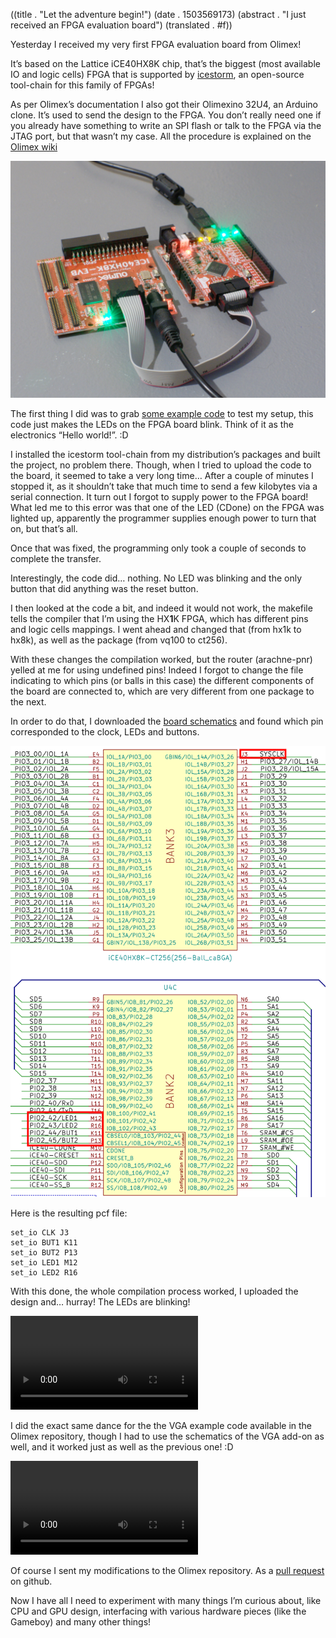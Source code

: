 ((title . "Let the adventure begin!")
 (date . 1503569173)
 (abstract . "I just received an FPGA evaluation board")
 (translated . #f))

Yesterday I received my very first FPGA evaluation board from Olimex!

It’s based on the Lattice iCE40HX8K chip, that’s the biggest (most available IO and logic cells) FPGA that is supported by [icestorm][1], an open-source tool-chain for this family of FPGAs!

As per Olimex’s documentation I also got their Olimexino 32U4, an Arduino clone. It’s used to send the design to the FPGA. You don’t really need one if you already have something to write an SPI flash or talk to the FPGA via the JTAG port, but that wasn’t my case. All the procedure is explained on the [Olimex wiki][2]

![Photo of the setup](../../resources/post-5/setup.jpg)

The first thing I did was to grab [some example code][3] to test my setup, this code just makes the LEDs on the FPGA board blink. Think of it as the electronics “Hello world!”. :D

I installed the icestorm tool-chain from my distribution’s packages and built the project, no problem there. Though, when I tried to upload the code to the board, it seemed to take a very long time… After a couple of minutes I stopped it, as it shouldn’t take that much time to send a few kilobytes via a serial connection. It turn out I forgot to supply power to the FPGA board! What led me to this error was that one of the LED (CDone) on the FPGA was lighted up, apparently the programmer supplies enough power to turn that on, but that’s all.

Once that was fixed, the programming only took a couple of seconds to complete the transfer.

Interestingly, the code did… nothing. No LED was blinking and the only button that did anything was the reset button.

I then looked at the code a bit, and indeed it would not work, the makefile tells the compiler that I’m using the HX**1**K FPGA, which has different pins and logic cells mappings. I went ahead and changed that (from hx1k to hx8k), as well as the package (from vq100 to ct256).

With these changes the compilation worked, but the router (arachne-pnr) yelled at me for using undefined pins! Indeed I forgot to change the file indicating to which pins (or balls in this case) the different components of the board are connected to, which are very different from one package to the next.

In order to do that, I downloaded the [board schematics][4] and found which pin corresponded to the clock, LEDs and buttons.

![Image of the pin mapping with the interesting parts highlighted](../../resources/post-5/LED-pins.png)

Here is the resulting pcf file:

    set_io CLK J3
    set_io BUT1 K11
    set_io BUT2 P13
    set_io LED1 M12
    set_io LED2 R16

With this done, the whole compilation process worked, I uploaded the design and… hurray! The LEDs are blinking!

<video class="f" controls="controls">
<source src="../../resources/post-5/LEDs-blinking.mp4" type="video/mp4"></source>
Video of the LEDs blinking
</video>

I did the exact same dance for the the VGA example code available in the Olimex repository, though I had to use the schematics of the VGA add-on as well, and it worked just as well as the previous one! :D

<video class="f" controls="controls">
<source src="../../resources/post-5/VGA-demo.mp4" type="video/mp4"></source>
Video of the VGA demo
</video>

Of course I sent my modifications to the Olimex repository. As a [pull request][5] on github.

Now I have all I need to experiment with many things I’m curious about, like CPU and GPU design, interfacing with various hardware pieces (like the Gameboy) and many other things!

[1]: http://www.clifford.at/icestorm/
[2]: https://www.olimex.com/wiki/ICE40HX1K-EVB#Get_started_under_Linux
[3]: https://github.com/OLIMEX/iCE40HX1K-EVB/tree/master/demo/ice40hx1k-evb
[4]: https://github.com/OLIMEX/iCE40HX8K-EVB/raw/master/HARDWARE/REV-B/iCE40HX8K-EVB_Rev_B.pdf
[5]: https://github.com/OLIMEX/iCE40HX8K-EVB/pull/1
